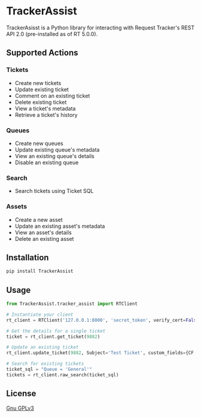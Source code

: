 # TrackerAssist

TrackerAsisst is a Python library for interacting with Request Tracker's REST API 2.0 (pre-installed as of RT 5.0.0).

## Supported Actions
### Tickets
- Create new tickets
- Update existing ticket
- Comment on an existing ticket
- Delete existing ticket
- View a ticket's metadata
- Retrieve a ticket's history

### Queues
- Create new queues
- Update existing queue's metadata
- View an existing queue's details
- Disable an existing queue

### Search
- Search tickets using Ticket SQL

### Assets
- Create a new asset
- Update an existing asset's metadata
- View an asset's details
- Delete an existing asset

## Installation
```python
pip install TrackerAssist
```

## Usage

```python
from TrackerAssist.tracker_assist import RTClient

# Instantiate your client
rt_client = RTClient('127.0.0.1:8000', 'secret_token', verify_cert=False)

# Get the details for a single ticket
ticket = rt_client.get_ticket(9882)

# Update an existing ticket
rt_client.update_ticket(9882, Subject='Test Ticket', custom_fields={CF.{URL}: 'http://github.com'})

# Search for existing tickets
ticket_sql = "Queue = 'General'"
tickets = rt_client.raw_search(ticket_sql)
```

## License
[Gnu GPLv3](https://choosealicense.com/licenses/gpl-3.0/)

